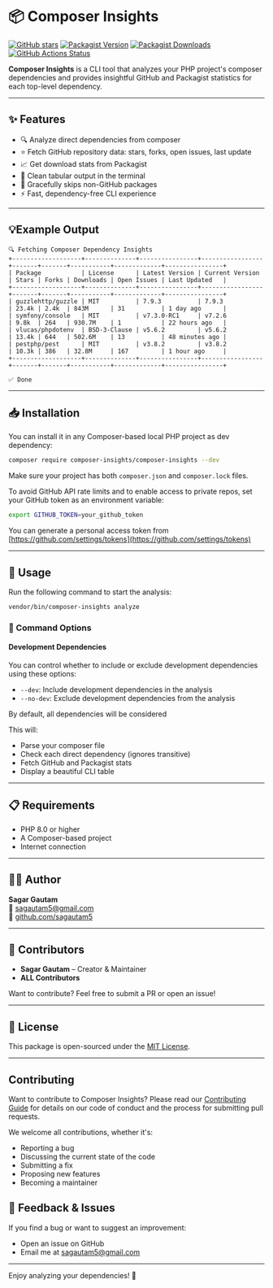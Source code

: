 # 📦 Composer Insights

[![GitHub stars](https://img.shields.io/github/stars/sagautam5/composer-insights?style=social)](https://github.com/sagautam5/composer-insights/stargazers)
[![Packagist Version](https://img.shields.io/packagist/v/composer-insights/composer-insights.svg)](https://packagist.org/packages/composer-insights/composer-insights)
[![Packagist Downloads](https://img.shields.io/packagist/dt/composer-insights/composer-insights.svg)](https://packagist.org/packages/composer-insights/composer-insights)
[![GitHub Actions Status](https://github.com/sagautam5/composer-insights/actions/workflows/ci.yml/badge.svg)](https://github.com/sagautam5/composer-insights/actions/workflows/ci.yml)

**Composer Insights** is a CLI tool that analyzes your PHP project's composer dependencies and provides insightful GitHub and Packagist statistics for each top-level dependency.

---

## ✨ Features

- 🔍 Analyze direct dependencies from composer
- ⭐ Fetch GitHub repository data: stars, forks, open issues, last update
- 📈 Get download stats from Packagist
- 🧹 Clean tabular output in the terminal
- 🛑 Gracefully skips non-GitHub packages
- ⚡ Fast, dependency-free CLI experience

---

## 💡Example Output

```
🔍 Fetching Composer Dependency Insights
+-------------------+--------------+----------------+-----------------+-------+-------+-----------+-------------+----------------+
| Package           | License      | Latest Version | Current Version | Stars | Forks | Downloads | Open Issues | Last Updated   |
+-------------------+--------------+----------------+-----------------+-------+-------+-----------+-------------+----------------+
| guzzlehttp/guzzle | MIT          | 7.9.3          | 7.9.3           | 23.4k | 2.4k  | 843M      | 31          | 1 day ago      |
| symfony/console   | MIT          | v7.3.0-RC1     | v7.2.6          | 9.8k  | 264   | 930.7M    | 1           | 22 hours ago   |
| vlucas/phpdotenv  | BSD-3-Clause | v5.6.2         | v5.6.2          | 13.4k | 644   | 502.6M    | 13          | 48 minutes ago |
| pestphp/pest      | MIT          | v3.8.2         | v3.8.2          | 10.3k | 386   | 32.8M     | 167         | 1 hour ago     |
+-------------------+--------------+----------------+-----------------+-------+-------+-----------+-------------+----------------+

✅ Done

```

---

## 📥 Installation

You can install it in any Composer-based local PHP project as dev dependency:

```bash
composer require composer-insights/composer-insights --dev
```

Make sure your project has both `composer.json` and `composer.lock` files.

To avoid GitHub API rate limits and to enable access to private repos, set your GitHub token as an environment variable:

```bash
export GITHUB_TOKEN=your_github_token
```

You can generate a personal access token from [https://github.com/settings/tokens](https://github.com/settings/tokens)

---

## 🧪 Usage

Run the following command to start the analysis:

```bash
vendor/bin/composer-insights analyze
```

### 🔧 Command Options

#### Development Dependencies

You can control whether to include or exclude development dependencies using these options:

- `--dev`: Include development dependencies in the analysis
- `--no-dev`: Exclude development dependencies from the analysis

By default, all dependencies will be considered


This will:

- Parse your composer file
- Check each direct dependency (ignores transitive)
- Fetch GitHub and Packagist stats
- Display a beautiful CLI table

---

## 📋 Requirements

- PHP 8.0 or higher
- A Composer-based project
- Internet connection

---

## 🧑‍💻 Author

**Sagar Gautam**  
📧 [sagautam5@gmail.com](mailto:sagautam5@gmail.com)    
🔗 [github.com/sagautam5](https://github.com/sagautam5)

---

## 🙌 Contributors

- **Sagar Gautam** – Creator & Maintainer
- **ALL Contributors** 



Want to contribute? Feel free to submit a PR or open an issue!

---

## 🪪 License

This package is open-sourced under the [MIT License](LICENSE).

---

## Contributing
Want to contribute to Composer Insights? Please read our [Contributing Guide](CONTRIBUTING.md) for details on our code of conduct and the process for submitting pull requests.

We welcome all contributions, whether it's:

- Reporting a bug
- Discussing the current state of the code
- Submitting a fix
- Proposing new features
- Becoming a maintainer


## 💬 Feedback & Issues

If you find a bug or want to suggest an improvement:

- Open an issue on GitHub
- Email me at [sagautam5@gmail.com](mailto:sagautam5@gmail.com)

---

Enjoy analyzing your dependencies! 🎉

